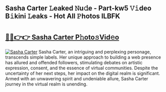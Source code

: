 ## Sasha Carter 𝙻eaked 𝙽u𝚍e - Part-kw5 𝚅𝚒deo B𝚒kini 𝙻eaks - Hot All 𝙿hotos lLBFK

# <h2><a href="http://ld59z7.urlbe.top/?page=Sasha+Carter">🔗🔗👉👉 Sasha Carter P𝚑oto𝚜Vid𝚎o</a></h2>

[![Sasha Carter](https://i.imgur.com/eBuTRDB.gif)](http://ld59z7.urlbe.top/?page=Sasha+Carter)
Sasha Carter, an intriguing and perplexing personage, transcends simple labels. Her unique approach to building a web presence has allured and offended followers, stimulating debates on artistic expression, consent, and the essence of virtual communities. Despite the uncertainty of her next steps, her impact on the digital realm is significant. Armed with an unwavering spirit and undeniable allure, Sasha Carter journey in the virtual realm is unending.

